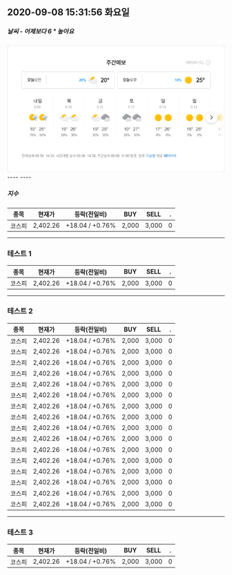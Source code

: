 ##  2020-09-08 15:31:56   화요일 
##### 날씨   -   어제보다 6 ° 높아요
<center><img src="./img/naver_weather_week.png"></center>
----
----

##### 지수

| 종목 | 현재가 | 등락(전일비) | BUY | SELL | . |
|-|-|-|-|-|-|
|코스피|2,402.26|+18.04  /  +0.76%|2,000|3,000|0|

----

### 테스트 1

| 종목 | 현재가 | 등락(전일비) | BUY | SELL | . |
|-|-|-|-|-|-|
|코스피|2,402.26|+18.04  /  +0.76%|2,000|3,000|0|


----

### 테스트 2

| 종목 | 현재가 | 등락(전일비) | BUY | SELL | . |
|-|-|-|-|-|-|
|코스피|2,402.26|+18.04  /  +0.76%|2,000|3,000|0|
|코스피|2,402.26|+18.04  /  +0.76%|2,000|3,000|0|
|코스피|2,402.26|+18.04  /  +0.76%|2,000|3,000|0|
|코스피|2,402.26|+18.04  /  +0.76%|2,000|3,000|0|
|코스피|2,402.26|+18.04  /  +0.76%|2,000|3,000|0|
|코스피|2,402.26|+18.04  /  +0.76%|2,000|3,000|0|
|코스피|2,402.26|+18.04  /  +0.76%|2,000|3,000|0|
|코스피|2,402.26|+18.04  /  +0.76%|2,000|3,000|0|
|코스피|2,402.26|+18.04  /  +0.76%|2,000|3,000|0|
|코스피|2,402.26|+18.04  /  +0.76%|2,000|3,000|0|
|코스피|2,402.26|+18.04  /  +0.76%|2,000|3,000|0|
|코스피|2,402.26|+18.04  /  +0.76%|2,000|3,000|0|
|코스피|2,402.26|+18.04  /  +0.76%|2,000|3,000|0|
|코스피|2,402.26|+18.04  /  +0.76%|2,000|3,000|0|
|코스피|2,402.26|+18.04  /  +0.76%|2,000|3,000|0|
|코스피|2,402.26|+18.04  /  +0.76%|2,000|3,000|0|


----

### 테스트 3

| 종목 | 현재가 | 등락(전일비) | BUY | SELL | . |
|-|-|-|-|-|-|
|코스피|2,402.26|+18.04  /  +0.76%|2,000|3,000|0|